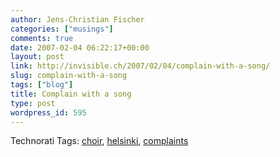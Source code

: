 ```yaml
---
author: Jens-Christian Fischer
categories: ["musings"]
comments: true
date: 2007-02-04 06:22:17+00:00
layout: post
link: http://invisible.ch/2007/02/04/complain-with-a-song/
slug: complain-with-a-song
tags: ["blog"]
title: Complain with a song
type: post
wordpress_id: 595
---
```





Technorati Tags: [choir](http://www.technorati.com/tag/choir), [helsinki](http://www.technorati.com/tag/helsinki), [complaints](http://www.technorati.com/tag/complaints)
